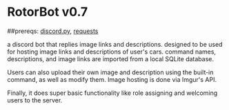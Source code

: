# RotorBot v0.7

##prereqs: [discord.py](https://github.com/Rapptz/discord.py), [requests](https://github.com/psf/requests)

a discord bot that replies image links and descriptions. designed to be used for hosting image links and descriptions of user's cars. command names, descriptions, and image links are imported from a local SQLite database.

Users can also upload their own image and description using the built-in command, as well as modify them. Image hosting is done via Imgur's API.

Finally, it does super basic functionality like role assigning and welcoming users to the server.
